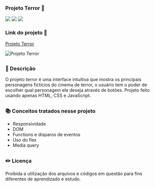### Projeto Terror 🔪

<div style="display: inline_block">

<img src="https://img.shields.io/badge/html5-%23E34F26.svg?style=for-the-badge&logo=html5&logoColor=white" />
<img src="https://img.shields.io/badge/css3-%231572B6.svg?style=for-the-badge&logo=css3&logoColor=white" />
<img src="https://img.shields.io/badge/javascript-%23323330.svg?style=for-the-badge&logo=javascript&logoColor=%23F7DF1E" />

### Link do projeto 🔗

<a href="https://26tassiofernandes.github.io/projeto-terror/" rel="external">Projeto Terror</a> <br>

<img alt="Projeto Terror" src="https://github.com/26Tassiofernandes/projeto-terror/assets/86972667/3726f2b4-5b52-43dc-a946-ff45f64bdabb">

</div>


##

### 📜 Descrição 

O projeto terror é uma interface intuitiva que mostra os principais personagens fictícios do cinema de terror, o usuário tem o poder de escolher qual personagem ele deseja através de botões. Projeto feito usando apenas HTML, CSS e JavaScript.

##

### 📚 Conceitos tratados nesse projeto

- Responsividade <br>
- DOM <br>
- Functions e disparos de eventos <br>
- Uso do flex <br>
- Media query

##

### ✏️ Licença 
Proibida a utilização dos arquivos e códigos em questão para fins diferentes de aprendizado e estudo.

##
